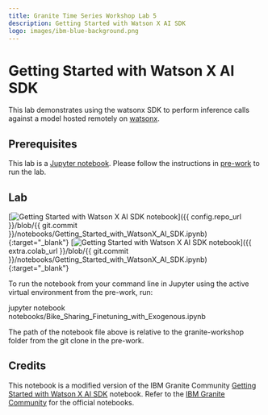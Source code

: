 ```yaml
---
title: Granite Time Series Workshop Lab 5
description: Getting Started with Watson X AI SDK
logo: images/ibm-blue-background.png
---
```


# Getting Started with Watson X AI SDK

This lab demonstrates using the watsonx SDK to perform inference calls against a model hosted remotely on [watsonx](https://www.ibm.com/products/watsonx-ai).

## Prerequisites

This lab is a [Jupyter notebook](https://jupyter.org/). Please follow the instructions in [pre-work](https://ibm-granite-community.github.io/granite-timeseries-workshop/pre-work/) to run the lab.

## Lab

[![Getting Started with Watson X AI SDK notebook](https://badgen.net/badge/icon/github?icon=github&label=View%20on "View on GitHub")]({{ config.repo_url }}/blob/{{ git.commit }}/notebooks/Getting_Started_with_WatsonX_AI_SDK.ipynb){:target="_blank"}
[![Getting Started with Watson X AI SDK notebook](https://colab.research.google.com/assets/colab-badge.svg "Open In Colab")]({{ extra.colab_url }}/blob/{{ git.commit }}/notebooks/Getting_Started_with_WatsonX_AI_SDK.ipynb){:target="_blank"}

To run the notebook from your command line in Jupyter using the active virtual environment from the pre-work, run:

jupyter notebook notebooks/Bike_Sharing_Finetuning_with_Exogenous.ipynb

The path of the notebook file above is relative to the granite-workshop folder from the git clone in the pre-work.

## Credits

This notebook is a modified version of the IBM Granite Community [Getting Started with Watson X AI SDK](https://github.com/ibm-granite-community/granite-timeseries-cookbook/blob/main/recipes/Time_Series/Getting_Started_with_WatsonX_AI_SDK.ipynb) notebook. Refer to the [IBM Granite Community](https://github.com/ibm-granite-community) for the official notebooks.
